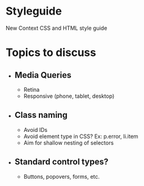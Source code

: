 Styleguide
==========

New Context CSS and HTML style guide




Topics to discuss
==========

* ## Media Queries
	* Retina
	* Responsive (phone, tablet, desktop)


* ## Class naming
	* Avoid IDs
	* Avoid element type in CSS? Ex: p.error, li.item
	* Aim for shallow nesting of selectors


*  ## Standard control types?
	*  Buttons, popovers, forms, etc.